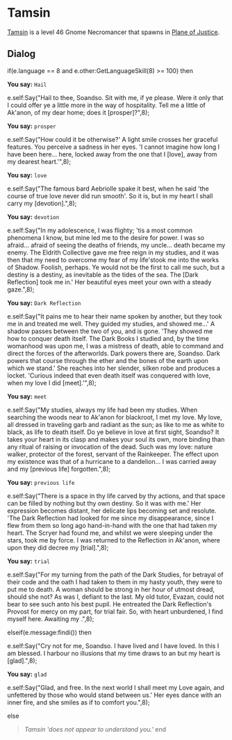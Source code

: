 # Tamsin



[Tamsin](/npc/201401) is a level 46 Gnome Necromancer that spawns in [Plane of Justice](/zone/201).








## Dialog

if(e.language == 8 and e.other:GetLanguageSkill(8) >= 100) then


**You say:** `Hail`




e.self:Say("Hail to thee, Soandso.  Sit with me, if ye please.  Were it only that I could offer ye a little more in the way of hospitality.  Tell me a little of Ak'anon, of my dear home; does it [prosper]?",8);


**You say:** `prosper`




e.self:Say("How could it be otherwise?'  A light smile crosses her graceful features.  You perceive a sadness in her eyes.  'I cannot imagine how long I have been here...  here, locked away from the one that I [love], away from my dearest heart.'",8);


**You say:** `love`




e.self:Say("The famous bard Aebriolle spake it best, when he said 'the course of true love never did run smooth'.  So it is, but in my heart I shall carry my [devotion].",8);


**You say:** `devotion`




e.self:Say("In my adolescence, I was flighty; 'tis a most common phenomena I know, but mine led me to the desire for power.  I was so afraid...  afraid of seeing the deaths of friends, my uncle...   death became my enemy.  The Eldrith Collective gave me free reign in my studies, and it was then that my need to overcome my fear of my life'stook me into the works of Shadow.  Foolish, perhaps.  Ye would not be the first to call me such, but a destiny is a destiny, as inevitable as the tides of the sea.  The [Dark Reflection] took me in.'  Her beautiful eyes meet your own with a steady gaze.",8);


**You say:** `Dark Reflection`




e.self:Say("It pains me to hear their name spoken by another, but they took me in and treated me well.  They guided my studies, and showed me...'  A shadow passes between the two of you, and is gone.  'They showed me how to conquer death itself. The Dark Books I studied and, by the time womanhood was upon me, I was a mistress of death, able to command and direct the forces of the afterworlds.  Dark powers there are, Soandso.  Dark powers that course through the ether and the bones of the earth upon which we stand.'  She reaches into her slender, silken robe and produces a locket.  'Curious indeed that even death itself was conquered with love, when my love I did [meet].'",8);


**You say:** `meet`




e.self:Say("My studies, always my life had been my studies.  When searching the woods near to Ak'anon for blackroot, I met my love.  My love, all dressed in traveling garb and radiant as the sun; as like to me as white to black, as life to death itself.  Do ye believe in love at first sight, Soandso?  It takes your heart in its clasp and makes your soul its own, more binding than any ritual of raising or invocation of the dead.  Such was my love: nature walker, protector of the forest, servant of the Rainkeeper.  The effect upon my existence was that of a hurricane to a dandelion...  I was carried away and my [previous life] forgotten.",8);


**You say:** `previous life`




e.self:Say("There is a space in thy life carved by thy actions, and that space can be filled by nothing but thy own destiny.  So it was with me.'  Her expression becomes distant, her delicate lips becoming set and resolute.  'The Dark Reflection had looked for me since my disappearance, since I flew from them so long ago hand-in-hand with the one that had taken my heart.  The Scryer had found me, and whilst we were sleeping under the stars, took me by force.  I was returned to the Reflection in Ak'anon, where upon they did decree my [trial].",8);


**You say:** `trial`




e.self:Say("For my turning from the path of the Dark Studies, for betrayal of their code and the oath I had taken to them in my hasty youth, they were to put me to death.  A woman should be strong in her hour of utmost dread, should she not?  As was I, defiant to the last.  My old tutor, Evazan, could not bear to see such anto his best pupil.  He entreated the Dark Reflection's Provost for mercy on my part, for trial fair.  So, with heart unburdened, I find myself here.  Awaiting my .",8);


elseif(e.message:findi()) then



e.self:Say("Cry not for me, Soandso.  I have lived and I have loved.  In this I am blessed.  I harbour no illusions that my time draws to an but my heart is [glad].",8);


**You say:** `glad`




e.self:Say("Glad, and free.  In the next world I shall meet my Love again, and unfettered by those who would stand between us.'  Her eyes dance with an inner fire, and she smiles as if to comfort you.",8);


else


>*Tamsin 'does not appear to understand you.'*
end

